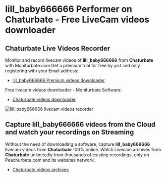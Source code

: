 # lill_baby666666 Performer on Chaturbate - Free LiveCam videos downloader

## Chaturbate Live Videos Recorder

Monitor and record livecam videos of **lill_baby666666** from **Chaturbate** with Moniturbate.com
Get a premium trial for free by just and only registering with your Email address:
* [lill_baby666666 Premium videos downloader](https://moniturbate.com/request-demo-licence-key.html)

Free livecam videos downloader - Moniturbate Software:
* [Chaturbate videos downloader](https://moniturbate.com/moniturbate-download-software.html)

![lill_baby666666 livecam videos recorder](https://peachurnet.com/templates/moniturbate-software.png)


## Capture lill_baby666666 videos from the Cloud and watch your recordings on Streaming

Without the need of downloading a software, capture **lill_baby666666** livecam videos from **Chaturbate** 100% online.
Watch Livecam archives from **Chaturbate** unlimitedly from thousands of existing recordings, only on Peachurbate.com and its websites network:
* [Chaturbate videos archives](https://peachurnet.com/)